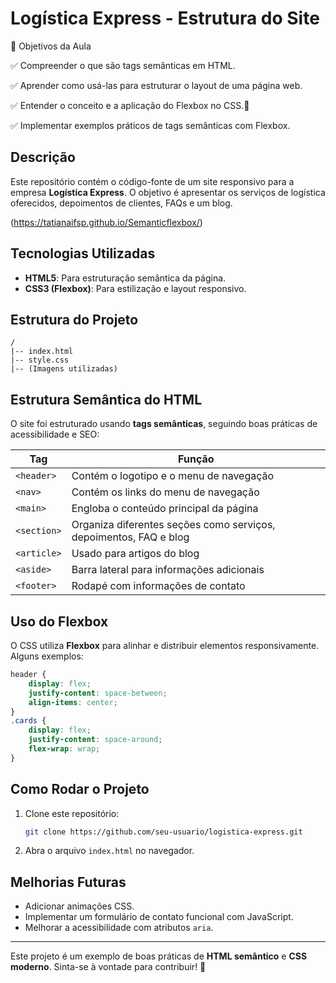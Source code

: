 # Logística Express - Estrutura do Site 

🎯 Objetivos da Aula 

✅ Compreender o que são tags semânticas em HTML.

✅ Aprender como usá-las para estruturar o layout de uma página web.

✅ Entender o conceito e a aplicação do Flexbox no CSS.

✅ Implementar exemplos práticos de tags semânticas com Flexbox.


## Descrição
Este repositório contém o código-fonte de um site responsivo para a empresa **Logística Express**. O objetivo é apresentar os serviços de logística oferecidos, depoimentos de clientes, FAQs e um blog.

(https://tatianaifsp.github.io/Semanticflexbox/)

## Tecnologias Utilizadas
- **HTML5**: Para estruturação semântica da página.
- **CSS3 (Flexbox)**: Para estilização e layout responsivo.

## Estrutura do Projeto
```
/
|-- index.html
|-- style.css
|-- (Imagens utilizadas)
```

## Estrutura Semântica do HTML
O site foi estruturado usando **tags semânticas**, seguindo boas práticas de acessibilidade e SEO:

| Tag | Função |
|------|---------|
| `<header>` | Contém o logotipo e o menu de navegação |
| `<nav>` | Contém os links do menu de navegação |
| `<main>` | Engloba o conteúdo principal da página |
| `<section>` | Organiza diferentes seções como serviços, depoimentos, FAQ e blog |
| `<article>` | Usado para artigos do blog |
| `<aside>` | Barra lateral para informações adicionais |
| `<footer>` | Rodapé com informações de contato |

## Uso do Flexbox
O CSS utiliza **Flexbox** para alinhar e distribuir elementos responsivamente. Alguns exemplos:
```css
header {
    display: flex;
    justify-content: space-between;
    align-items: center;
}
.cards {
    display: flex;
    justify-content: space-around;
    flex-wrap: wrap;
}
```

## Como Rodar o Projeto
1. Clone este repositório:
   ```sh
   git clone https://github.com/seu-usuario/logistica-express.git
   ```
2. Abra o arquivo `index.html` no navegador.

## Melhorias Futuras
- Adicionar animações CSS.
- Implementar um formulário de contato funcional com JavaScript.
- Melhorar a acessibilidade com atributos `aria`.

---

Este projeto é um exemplo de boas práticas de **HTML semântico** e **CSS moderno**. Sinta-se à vontade para contribuir! 🚀

